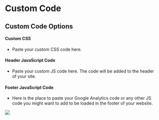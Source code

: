 # Custom Code

## Custom Code Options


#### Custom CSS

* Paste your custom CSS code here.

#### Header JavaScript Code

* Paste your custom JS code here. The code will be added to the header of your site.

#### Footer JavaScript Code

* Here is the place to paste your Google Analytics code or any other JS code you might want to add to be loaded in the footer of your website.

![](http://transvelo.github.io/docs/unicase/images/theme-options-customcode.png)

